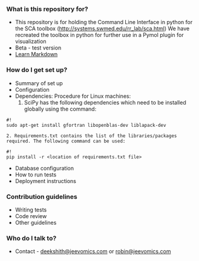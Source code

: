 ### What is this repository for? ###

* This repository is for holding the Command Line Interface in python for the SCA toolbox (http://systems.swmed.edu/rr_lab/sca.html)
We have recreated the toolbox in python for further use in a Pymol plugin for visualization
* Beta - test version
* [Learn Markdown](https://bitbucket.org/tutorials/markdowndemo)

### How do I get set up? ###

* Summary of set up
* Configuration
* Dependencies: Procedure for Linux machines:
    1. SciPy has the following dependencies which need to be installed globally using the command:
       
```
#!
sudo apt-get install gfortran libopenblas-dev liblapack-dev

```
    2. Requirements.txt contains the list of the libraries/packages required. The following command can be used:
        
```
#!
pip install -r <location of requirements.txt file>

```

* Database configuration
* How to run tests
* Deployment instructions

### Contribution guidelines ###

* Writing tests
* Code review
* Other guidelines

### Who do I talk to? ###

* Contact - deekshith@jeevomics.com or robin@jeevomics.com
